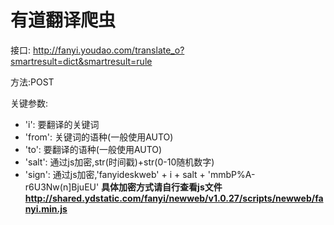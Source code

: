 # 有道翻译爬虫

接口: <http://fanyi.youdao.com/translate_o?smartresult=dict&smartresult=rule>

方法:POST

关键参数:

* 'i': 要翻译的关键词
* 'from': 关键词的语种(一般使用AUTO)
* 'to': 要翻译的语种(一般使用AUTO)
* 'salt': 通过js加密,str(时间戳)+str(0-10随机数字)
* 'sign': 通过js加密,'fanyideskweb' + i + salt + 'mmbP%A-r6U3Nw(n]BjuEU' **具体加密方式请自行查看js文件<http://shared.ydstatic.com/fanyi/newweb/v1.0.27/scripts/newweb/fanyi.min.js>**
